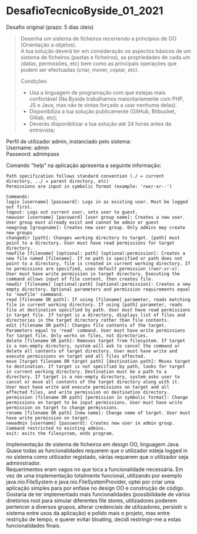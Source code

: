 # DesafioTecnicoByside_01_2021

Desafio original (prazo: 5 dias úteis)
>Desenha   um   sistema   de   ficheiros   recorrendo   a   princípios   de   OO   (Orientação   a   objetos).\
>A tua solução deverá ter em consideração os aspectos básicos de um sistema de ficheiros (pastas e ficheiros), as propriedades de cada um (datas, permissões, etc) bem como   as   principais   operações   que   podem   ser   efectuadas   (criar,   mover,   copiar,   etc).
>
> Condições
>    - Usa a linguagem de programação com que estejas mais confortável (Na Byside trabalhamos maioritariamente com PHP, JS e Java, mas não te sintas forçado a usar   nenhuma   delas).
>    - Disponibiliza   a   tua   solução   publicamente   (GitHub,   Bitbucket,   Gitlab,   etc);
>    - Deverás   disponibilizar   a   tua   solução   até   24   horas   antes   da   entrevista;

Perfil de utilizador admin, instanciado pelo sistema:\
Username: admin\
Password: adminpass

Comando "help" na aplicação apresenta a seguinte informação:

    Path specification follows standard convention (./ = current directory, ../ = parent directory, etc)
    Permissions are input in symbolic format (example: 'rwxr-xr--')

    Commands:
    login [username] [password]: Logs in as existing user. Must be logged out first.
    logout: Logs out current user, sets user to guest.
    newuser [username] [password] [user group name]: Creates a new user. User group must already exist and cannot be admin or guest
    newgroup [groupname]: Creates new user group. Only admins may create new groups
    changedir [path]: Changes working directory to target. [path] must point to a directory. User must have read permissions for target directory.
    newfile [filename] [optional: path] [optional:permission]: Creates a new file named [filename]. If no path is specified or path does not point to a directory, file is created in current working directory. If no permissions are specified, uses default permission (rwxr-xr-x). User must have write permission in target directory. Executing the command allows input of file content, then creates file.
    newdir [filename] [optional:path] [optional:permission]: Creates a new empty directory. Optional parameters and permission requirements equal to 'newfile' commmand.
    read [filename OR path]: If using [filename] parameter, reads matching file in current working directory. If using [path] parameter, reads file at destination specified by path. User must have read permissions in target file. If target is a directory, displays list of files and directories in the target directory rather than file contents.
    edit [filename OR path]: Changes file contents of the target. Parameters equal to 'read' command. User must have write permissions for target file. Only works on files, not directories.
    delete [filename OR path]: Removes target from filesystem. If target is a non-empty directory, system will ask to cancel the command or delete all contents of target directory. User must have write and execute permissions on target and all files affected.
    move [target filename OR target path] [destination path]: Moves target to destination. If target is not specified by path, looks for target in current working directory. Destination must be a path to a directory. If target is a non-empty directory, system asks user to cancel or move all contents of the target directory along with it. User must have write and execute permissions on target and all affected files, and write permission on destination directory.
    permission [filename OR path] [permission in symbolic format]: Change permissions on target to be input permissions. User must have write permission on target to change permissions.
    rename [filename OR path] [new name]: Change name of target. User must have write permission on target.
    newadmin [username] [password]: Creates new user in admin group. Command restricted to existing admins.
    exit: exits the filesystem, ends program.

Implementação de sistema de ficheiros em design OO, linguagem Java.\
Quase todas as funcionalidades requerem que o utilizador esteja logged in no sistema como utilizador registado, várias requerem que o utilizador seja administrador.\
Requerimentos eram vagos no que toca a funcionalidade necessária. Em vez de uma implementação totalmente funcional, utilizando por exemplo java.nio.FileSystem e java.nio.FileSystemProvider, optei por criar uma aplicação simples para por enfase no design OO e construção de código.\
Gostaria de ter implementado mais funcionalidades (possibilidade de vários diretórios root para simular diferentes file stores, utilizadores poderem pertencer a diversos grupos, alterar credenciais de utilizadores, persistir o sistema entre usos da aplicação) e polido mais o projeto, mas entre restrição de tempo, e querer evitar bloating, decidi restringir-me a estas funcionalidades finais.
